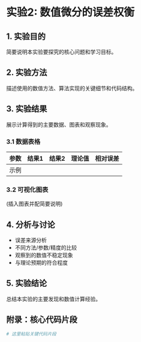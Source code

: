 # 实验2: 数值微分的误差权衡

## 1. 实验目的
简要说明本实验要探究的核心问题和学习目标。

## 2. 实验方法
描述使用的数值方法、算法实现的关键细节和代码结构。

## 3. 实验结果
展示计算得到的主要数据、图表和观察现象。

### 3.1 数据表格
| 参数 | 结果1 | 结果2 | 理论值 | 相对误差 |
|------|-------|-------|--------|----------|
| 示例 |       |       |        |          |

### 3.2 可视化图表
(插入图表并配简要说明)

## 4. 分析与讨论
- 误差来源分析
- 不同方法/参数/精度的比较
- 观察到的数值不稳定现象
- 与理论预期的符合程度

## 5. 实验结论
总结本实验的主要发现和数值计算经验。

## 附录：核心代码片段
```python
# 这里粘贴关键代码片段
```
